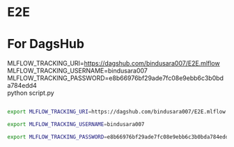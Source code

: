 # E2E


# For DagsHub

MLFLOW_TRACKING_URI=https://dagshub.com/bindusara007/E2E.mlflow \
MLFLOW_TRACKING_USERNAME=bindusara007 \
MLFLOW_TRACKING_PASSWORD=e8b66976bf29ade7fc08e9ebb6c3b0bda784edd4 \
python script.py


```bash

export MLFLOW_TRACKING_URI=https://dagshub.com/bindusara007/E2E.mlflow

export MLFLOW_TRACKING_USERNAME=bindusara007

export MLFLOW_TRACKING_PASSWORD=e8b66976bf29ade7fc08e9ebb6c3b0bda784edd4

```